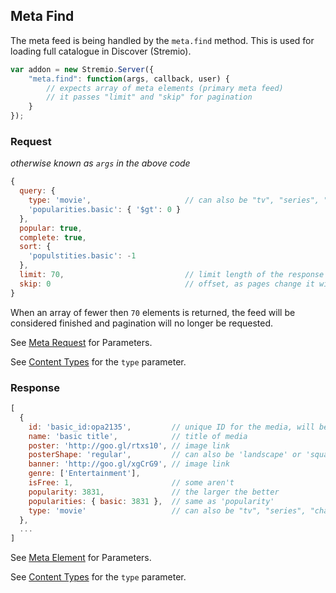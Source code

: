 ## Meta Find

The meta feed is being handled by the `meta.find` method. This is used for loading full catalogue in Discover (Stremio).

```javascript
var addon = new Stremio.Server({
	"meta.find": function(args, callback, user) {
		// expects array of meta elements (primary meta feed)
		// it passes "limit" and "skip" for pagination
	}
});
```

### Request

_otherwise known as `args` in the above code_

```javascript
{
  query: {
    type: 'movie',                     // can also be "tv", "series", "channel"
    'popularities.basic': { '$gt': 0 }
  },
  popular: true,
  complete: true,
  sort: {
    'populstities.basic': -1
  },
  limit: 70,                           // limit length of the response array to "70"
  skip: 0                              // offset, as pages change it will progress to "70", "140", ...
}
```

When an array of fewer then `70` elements is returned, the feed will be considered finished and pagination will no longer be requested.

See [Meta Request](meta.request.md) for Parameters.

See [Content Types](content.types.md) for the `type` parameter.

### Response

```javascript
[
  {
    id: 'basic_id:opa2135',         // unique ID for the media, will be returned as "basic_id" in the request object later
    name: 'basic title',            // title of media
    poster: 'http://goo.gl/rtxs10', // image link
    posterShape: 'regular',         // can also be 'landscape' or 'square'
    banner: 'http://goo.gl/xgCrG9', // image link
    genre: ['Entertainment'],
    isFree: 1,                      // some aren't
    popularity: 3831,               // the larger the better
    popularities: { basic: 3831 },  // same as 'popularity'
    type: 'movie'                   // can also be "tv", "series", "channel"
  },
  ...
]
```

See [Meta Element](meta.element.md) for Parameters.

See [Content Types](content.types.md) for the `type` parameter.
